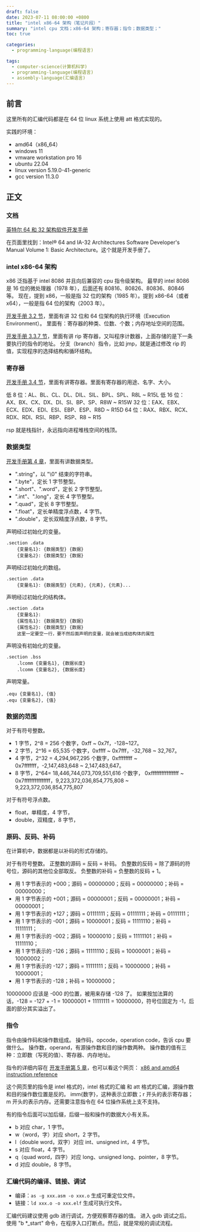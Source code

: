 ```yaml
---
draft: false
date: 2023-07-11 08:00:00 +0800
title: "intel x86-64 架构（笔记片段）"
summary: "intel cpu 文档；x86-64 架构；寄存器；指令；数据类型；"
toc: true

categories:
  - programming-language(编程语言)

tags:
  - computer-science(计算机科学)
  - programming-language(编程语言)
  - assembly-language(汇编语言)
---
```


## 前言

这里所有的汇编代码都是在 64 位 linux 系统上使用 att 格式实现的。

实践的环境：

- amd64（x86_64）
- windows 11
- vmware workstation pro 16
- ubuntu 22.04
- linux version 5.19.0-41-generic
- gcc version 11.3.0

## 正文

### 文档

[英特尔 64 和 32 架构软件开发手册](https://www.intel.com/content/www/us/en/developer/articles/technical/intel-sdm.html)

在页面里找到：Intel® 64 and IA-32 Architectures Software Developer's Manual Volume 1: Basic Architecture。这个就是开发手册了。

### intel x86-64 架构

x86 泛指基于 intel 8086 并且向后兼容的 cpu 指令级架构。
最早的 intel 8086 是 16 位的微处理器（1978 年），后面还有 80816、80826、80836、80846 等。
现在，提到 x86，一般是指 32 位的架构（1985 年）。提到 x86-64（或者 x64），一般是指 64 位的架构（2003 年）。

[开发手册 3.2 节]()，里面有讲 32 位和 64 位架构的执行环境（Execution Environment）。
里面有：寄存器的种类、位数、个数；内存地址空间的范围。

[开发手册 3.3.7 节]()，里面有讲 rip 寄存器，又叫程序计数器，上面存储的是下一条要执行的指令的地址。
分支（branch）指令，比如 jmp，就是通过修改 rip 的值，实现程序的选择结构和循环结构。

### 寄存器

[开发手册 3.4 节]()，里面有讲寄存器。里面有寄存器的用途、名字、大小。

低 8 位：AL、BL、CL、DL、DIL、SIL、BPL、SPL、R8L ~ R15L
低 16 位：AX、BX、CX、DX、DI、SI、BP、SP、R8W ~ R15W
32 位：EAX、EBX、ECX、EDX、EDI、ESI、EBP、ESP、R8D ~ R15D
64 位：RAX、RBX、RCX、RDX、RDI、RSI、RBP、RSP、R8 ~ R15

rsp 就是栈指针，永远指向进程堆栈空间的栈顶。

### 数据类型

[开发手册第 4 章]()，里面有讲数据类型。

- ".string"，以 "\0" 结束的字符串。
- ".byte"，定长 1 字节整型。
- ".short"、".word"，定长 2 字节整型。
- ".int"、".long"，定长 4 字节整型。
- ".quad"，定长 8 字节整型。
- ".float"，定长单精度浮点数，4 字节。
- ".double"，定长双精度浮点数，8 字节。

声明经过初始化的变量。

```
.section .data
    {变量名1}: {数据类型} {数据}
    {变量名2}: {数据类型} {数据}
```

声明经过初始化的数组。

```
.section .data
    {变量名1}: {数据类型} {元素}, {元素}, {元素}...
```

声明经过初始化的结构体。

```
.section .data
    {变量名1}: 
    {属性名1}: {数据类型} {数据}
    {属性名2}: {数据类型} {数据}
    这里一定要空一行，要不然后面声明的变量，就会被当成结构体的属性
```

声明没有初始化的变量。

```
.section .bss
    .lcomm {变量名1}, {数据长度}
    .lcomm {变量名2}, {数据长度}
```

声明常量。

```
.equ {变量名1}, {值}
.equ {变量名2}, {值}
```

### 数据的范围

对于有符号整数。

- 1 字节，2^8 = 256 个数字，0xff ~ 0x7f，-128~127。
- 2 字节，2^16 = 65,535 个数字，0xffff ~ 0x7fff，-32,768 ~ 32,767。
- 4 字节，2^32 = 4,294,967,295 个数字，0xffffffff ~ 0x7fffffff，-2,147,483,648 ~ 2,147,483,647。
- 8 字节，2^64= 18,446,744,073,709,551,616 个数字，
  0xffffffffffffffff ~ 0x7fffffffffffffff，9,223,372,036,854,775,808 ~ 9,223,372,036,854,775,807

对于有符号浮点数。

- float，单精度，4 字节，
- double，双精度，8 字节，

### 原码、反码、补码

在计算机中，数据都是以补码的形式存储的。

对于有符号整数。
正整数的源码 = 反码 = 补码。
负整数的反码 = 除了源码的符号位，源码的其他位全部取反。
负整数的补码 = 负整数的反码 + 1。

- 用 1 字节表示的 +000；源码 = 00000000；反码 = 00000000；补码 = 00000000；
- 用 1 字节表示的 +001；源码 = 00000001；反码 = 00000001；补码 = 00000001；
- 用 1 字节表示的 +127；源码 = 01111111；反码 = 01111111；补码 = 01111111；
- 用 1 字节表示的 -001；源码 = 10000001；反码 = 11111110；补码 = 11111111；
- 用 1 字节表示的 -002；源码 = 10000010；反码 = 11111101；补码 = 11111110；
- 用 1 字节表示的 -126；源码 = 11111110；反码 = 10000001；补码 = 10000002；
- 用 1 字节表示的 -127；源码 = 11111111；反码 = 10000000；补码 = 10000001；
- 用 1 字节表示的 -128；补码 = 10000000；

10000000 应该是 -000 的位置，被用来存储 -128 了。
如果按加法算的话，-128 = -127 + -1 = 10000001 + 11111111 = 10000000，符号位固定为 -1，后面的部分其实溢出了。

### 指令

指令由操作码和操作数组成。
操作码，opcode，operation code，告诉 cpu 要做什么。
操作数，operand，有源操作数和目的操作数两种。
操作数的值有三种：立即数（写死的值）、寄存器、内存地址。

指令的详细内容在 [开发手册第 5 章]()，也可以看这个网页：
[x86 and amd64 instruction reference](https://www.felixcloutier.com/x86/)

这个网页里的指令是 intel 格式的，intel 格式的汇编 和 att 格式的汇编，源操作数和目的操作数位置是反的。
imm{数字}，这种表示立即数；r 开头的表示寄存器；m 开头的表示内存。还需要注意指令在 64 位操作系统上支不支持。

有的指令后面可以加后缀，后缀一般和操作的数据大小有关系。

- b 对应 char，1 字节。
- w（word，字）对应 short，2 字节。
- l（double word，双字）对应 int、unsigned int，4 字节。
- s 对应 float，4 字节。
- q（quad word，四字）对应 long、unsigned long、pointer，8 字节。
- d 对应 double，8 字节。

### 汇编代码的编译、链接、调试

- 编译：`as -g xxx.asm -o xxx.o` 生成可重定位文件。
- 链接：`ld xxx.o -o xxx.elf` 生成可执行文件。

汇编代码建议使用 gdb 进行调试，方便观察寄存器的值。
进入 gdb 调试之后。使用 "b *_start" 命令，在程序入口打断点。然后，就是常规的调试流程。
